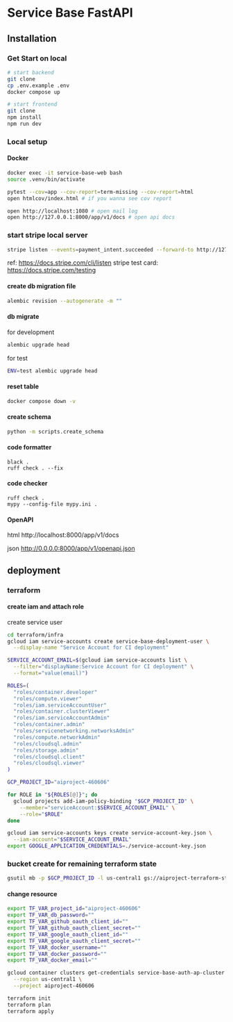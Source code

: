 # Service Base FastAPI

## Installation

### Get Start on local

```sh
# start backend
git clone
cp .env.example .env
docker compose up

# start frontend
git clone
npm install
npm run dev
```

### Local setup

#### Docker

```bash
docker exec -it service-base-web bash
source .venv/bin/activate

pytest --cov=app --cov-report=term-missing --cov-report=html
open htmlcov/index.html # if you wanna see cov report

open http://localhost:1080 # open mail log
open http://127.0.0.1:8000/app/v1/docs # open api docs

```

### start stripe local server

```sh
stripe listen --events=payment_intent.succeeded --forward-to http://127.0.0.1:8000/app/v1/payment-intents/webhook
```

ref: https://docs.stripe.com/cli/listen
stripe test card: https://docs.stripe.com/testing

#### create db migration file

```bash
alembic revision --autogenerate -m ""
```

#### db migrate

for development

```bash
alembic upgrade head
```

for test

```bash
ENV=test alembic upgrade head
```

#### reset table

```bash
docker compose down -v
```

#### create schema

```bash
python -m scripts.create_schema
```

#### code formatter

```
black .
ruff check . --fix
```

#### code checker

```
ruff check .
mypy --config-file mypy.ini .
```

#### OpenAPI

html
http://localhost:8000/app/v1/docs

json
http://0.0.0.0:8000/app/v1/openapi.json

## deployment

### terraform

#### create iam and attach role

create service user

```sh
cd terraform/infra
gcloud iam service-accounts create service-base-deployment-user \
  --display-name "Service Account for CI deployment"
```

```sh
SERVICE_ACCOUNT_EMAIL=$(gcloud iam service-accounts list \
  --filter="displayName:Service Account for CI deployment" \
  --format="value(email)")

ROLES=(
  "roles/container.developer"
  "roles/compute.viewer"
  "roles/iam.serviceAccountUser"
  "roles/container.clusterViewer"
  "roles/iam.serviceAccountAdmin"
  "roles/container.admin"
  "roles/servicenetworking.networksAdmin"
  "roles/compute.networkAdmin"
  "roles/cloudsql.admin"
  "roles/storage.admin"
  "roles/cloudsql.client"
  "roles/cloudsql.viewer"
)

GCP_PROJECT_ID="aiproject-460606"

for ROLE in "${ROLES[@]}"; do
  gcloud projects add-iam-policy-binding "$GCP_PROJECT_ID" \
    --member="serviceAccount:$SERVICE_ACCOUNT_EMAIL" \
    --role="$ROLE"
done
```

```sh
gcloud iam service-accounts keys create service-account-key.json \
  --iam-account="$SERVICE_ACCOUNT_EMAIL"
export GOOGLE_APPLICATION_CREDENTIALS=./service-account-key.json
```

### bucket create for remaining terraform state

```sh
gsutil mb -p $GCP_PROJECT_ID -l us-central1 gs://aiproject-terraform-state/
```

#### change resource

```sh
export TF_VAR_project_id="aiproject-460606"
export TF_VAR_db_password=""
export TF_VAR_github_oauth_client_id=""
export TF_VAR_github_oauth_client_secret=""
export TF_VAR_google_oauth_client_id=""
export TF_VAR_google_oauth_client_secret=""
export TF_VAR_docker_username=""
export TF_VAR_docker_password=""
export TF_VAR_docker_email=""

gcloud container clusters get-credentials service-base-auth-ap-cluster \
  --region us-central1 \
  --project aiproject-460606

terraform init
terraform plan
terraform apply
```
